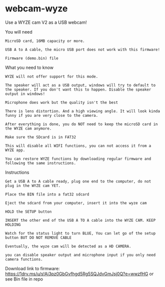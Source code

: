 # webcam-wyze

Use a WYZE cam V2 as a USB webcam!

You will need

    MicroSD card, 16MB capacity or more.

    USB A to A cable, the micro USB port does not work with this firmware!

    Firmware (demo.bin) file

What you need to know

    WYZE will not offer support for this mode.

    The speaker will act as a USB output, windows will try to default to the speaker. If you don't want this to happen. Disable the speaker output in windows!

    Microphone does work but the quality isn't the best

    There is lens distortion. And a high viewing angle. It will look kinda funny if you are very close to the camera.

    After everything is done, you do NOT need to keep the microSD card in the WYZE cam anymore.

    Make sure the SDcard is in FAT32

    This will disable all WIFI functions, you can not access it from a WYZE app.

    You can restore WYZE functions by downloading regular firmware and following the same instructions.

Instructions

    Get a USB A to A cable ready, plug one end to the computer, do not plug in the WYZE cam YET.

    Place the BIN file into a fat32 sdcard

    Eject the sdcard from your computer, insert it into the wyze cam

    HOLD the SETUP button

    INSERT the other end of the USB A TO A cable into the WYZE CAM. KEEP HOLDING

    Watch for the status light to turn BLUE, You can let go of the setup button BUT DO NOT REMOVE CABLE

    Eventually, the wyze cam will be detected as a HD CAMERA.

    you can disable speaker output and microphone input if you only need camera functions.

Download link to firmware: https://1drv.ms/u/s!Ai3pz0GbGvfhgd5Rg5SQJdvGmJsj0Q?e=wwzfHG  or see Bin file in repo
